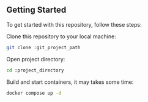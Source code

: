 ## Getting Started

To get started with this repository, follow these steps:

Clone this repository to your local machine:

```sh
git clone :git_project_path
```

Open project directory:

```sh
cd :project_directory
```

Build and start containers, it may takes some time:

```sh
docker compose up -d
```
